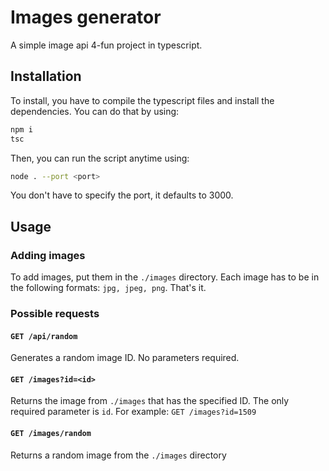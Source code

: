 # Images generator

A simple image api 4-fun project in typescript.

## Installation
To install, you have to compile the typescript files and install the dependencies. You can do that by using:
```sh
npm i
tsc
```
Then, you can run the script anytime using:
```sh
node . --port <port>
```
You don't have to specify the port, it defaults to 3000.

## Usage

### Adding images
To add images, put them in the `./images` directory. Each image has to be in the following formats: `jpg, jpeg, png`. That's it.

### Possible requests

#### `GET /api/random`
Generates a random image ID. No parameters required.

#### `GET /images?id=<id>`
Returns the image from `./images` that has the specified ID. The only required parameter is `id`. For example: `GET /images?id=1509`

#### `GET /images/random`
Returns a random image from the `./images` directory
